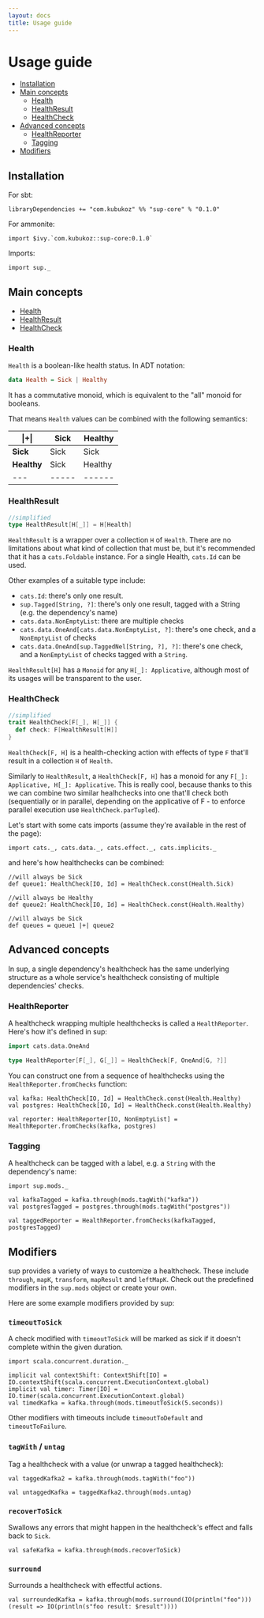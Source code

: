 ```yaml
---
layout: docs
title: Usage guide
---
```


# Usage guide

* [Installation](#installation)
* [Main concepts](#main-concepts)
  + [Health](#health)
  + [HealthResult](#healthresult)
  + [HealthCheck](#healthcheck)
* [Advanced concepts](#advanced-concepts)
  + [HealthReporter](#healthreporter)
  + [Tagging](#tagging)
* [Modifiers](#modifiers)
  
## Installation

For sbt:

```
libraryDependencies += "com.kubukoz" %% "sup-core" % "0.1.0"
```

For ammonite:

```
import $ivy.`com.kubukoz::sup-core:0.1.0`
```

Imports:
```tut:silent
import sup._
```

## Main concepts

- [Health](#health)
- [HealthResult](#healthresult)
- [HealthCheck](#healthcheck)

### Health

`Health` is a boolean-like health status. In ADT notation:

```haskell
data Health = Sick | Healthy
```

It has a commutative monoid, which is equivalent to the "all" monoid for booleans.

That means `Health` values can be combined with the following semantics:

\|+\| | **Sick** | **Healthy**
---|------|---------
**Sick** | Sick | Sick
**Healthy** | Sick | Healthy
---|-----|------


### HealthResult

```scala
//simplified
type HealthResult[H[_]] = H[Health]
```

`HealthResult` is a wrapper over a collection `H` of `Health`.
There are no limitations about what kind of collection that must be, but it's recommended
that it has a `cats.Foldable` instance. For a single Health, `cats.Id` can be used.

Other examples of a suitable type include:

- `cats.Id`: there's only one result.
- `sup.Tagged[String, ?]`: there's only one result, tagged with a String (e.g. the dependency's name)
- `cats.data.NonEmptyList`: there are multiple checks
- `cats.data.OneAnd[cats.data.NonEmptyList, ?]`: there's one check, and a `NonEmptyList` of checks
- `cats.data.OneAnd[sup.TaggedNel[String, ?], ?]`: there's one check, and a `NonEmptyList` of checks tagged with a `String`.

`HealthResult[H]` has a `Monoid` for any `H[_]: Applicative`, although most of its usages will be transparent to the user.

### HealthCheck

```scala
//simplified
trait HealthCheck[F[_], H[_]] {
  def check: F[HealthResult[H]]
}
``` 

`HealthCheck[F, H]` is a health-checking action with effects of type `F` that'll result in a collection `H` of `Health`.

Similarly to `HealthResult`, a `HealthCheck[F, H]` has a monoid for any `F[_]: Applicative, H[_]: Applicative`.
This is really cool, because thanks to this we can combine two similar healhchecks into one that'll check both
(sequentially or in parallel, depending on the applicative of F - to enforce parallel execution use `HealthCheck.parTupled`).

Let's start with some cats imports (assume they're available in the rest of the page):

```tut:silent
import cats._, cats.data._, cats.effect._, cats.implicits._
```

and here's how healthchecks can be combined:

```tut:book
//will always be Sick
def queue1: HealthCheck[IO, Id] = HealthCheck.const(Health.Sick)

//will always be Healthy
def queue2: HealthCheck[IO, Id] = HealthCheck.const(Health.Healthy)

//will always be Sick
def queues = queue1 |+| queue2
```

## Advanced concepts

In sup, a single dependency's healthcheck has the same underlying structure as a whole service's healthcheck
consisting of multiple dependencies' checks.

### HealthReporter

A healthcheck wrapping multiple healthchecks is called a `HealthReporter`. Here's how it's defined in sup:

```scala
import cats.data.OneAnd

type HealthReporter[F[_], G[_]] = HealthCheck[F, OneAnd[G, ?]]
```

You can construct one from a sequence of healthchecks using the `HealthReporter.fromChecks` function:

```tut:book
val kafka: HealthCheck[IO, Id] = HealthCheck.const(Health.Healthy)
val postgres: HealthCheck[IO, Id] = HealthCheck.const(Health.Healthy)

val reporter: HealthReporter[IO, NonEmptyList] = HealthReporter.fromChecks(kafka, postgres)
```

### Tagging  

A healthcheck can be tagged with a label, e.g. a `String` with the dependency's name:

```tut:book
import sup.mods._

val kafkaTagged = kafka.through(mods.tagWith("kafka"))
val postgresTagged = postgres.through(mods.tagWith("postgres"))

val taggedReporter = HealthReporter.fromChecks(kafkaTagged, postgresTagged)
```

## Modifiers

sup provides a variety of ways to customize a healthcheck. These include `through`, `mapK`, `transform`, `mapResult` and `leftMapK`.
Check out the predefined modifiers in the `sup.mods` object or create your own.

Here are some example modifiers provided by sup:

### `timeoutToSick`

A check modified with `timeoutToSick` will be marked as sick if it doesn't complete within the given duration.

```tut:book
import scala.concurrent.duration._

implicit val contextShift: ContextShift[IO] = IO.contextShift(scala.concurrent.ExecutionContext.global)
implicit val timer: Timer[IO] = IO.timer(scala.concurrent.ExecutionContext.global)
val timedKafka = kafka.through(mods.timeoutToSick(5.seconds))
```

Other modifiers with timeouts include `timeoutToDefault` and `timeoutToFailure`.

### `tagWith` / `untag`

Tag a healthcheck with a value (or unwrap a tagged healthcheck):

```tut:book
val taggedKafka2 = kafka.through(mods.tagWith("foo"))

val untaggedKafka = taggedKafka2.through(mods.untag)
```

### `recoverToSick`

Swallows any errors that might happen in the healthcheck's effect and falls back to `Sick`.

```tut:book
val safeKafka = kafka.through(mods.recoverToSick)
```

### `surround`

Surrounds a healthcheck with effectful actions.

```tut:book
val surroundedKafka = kafka.through(mods.surround(IO(println("foo")))(result => IO(println(s"foo result: $result"))))
```
